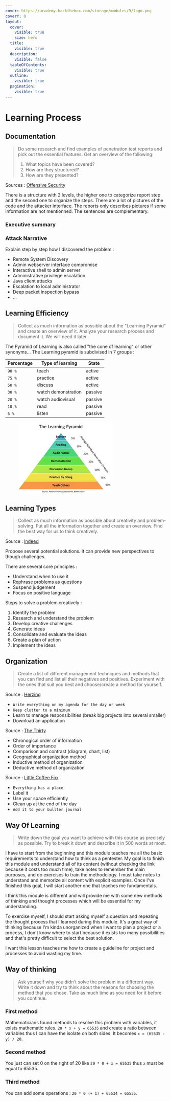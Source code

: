 ```yaml
---
cover: https://academy.hackthebox.com/storage/modules/9/logo.png
coverY: 0
layout:
  cover:
    visible: true
    size: hero
  title:
    visible: true
  description:
    visible: false
  tableOfContents:
    visible: true
  outline:
    visible: true
  pagination:
    visible: true
---
```


# Learning Process

## Documentation

> Do some research and find examples of penetration test reports and pick out the essential features. Get an overview of the following:
>
> 1. What topics have been covered?
> 2. How are they structured?
> 3. How are they presented?

Sources : [Offensive Security](https://www.offsec.com/reports/sample-penetration-testing-report.pdf)

There is a structure with 2 levels, the higher one to categorize report step and the second one to organize the steps. There are a lot of pictures of the code and the attacker interface. The reports only describes pictures if some information are not mentionned. The sentences are complementary.

### Executive summary

### Attack Narrative

Explain step by step how I discovered the problem :

* Remote System Discovery
* Admin webserver interface compromise
* Interactive shell to admin server
* Administrative privilege escalation
* Java client attacks
* Escalation to local administrator
* Deep packet inspection bypass
* ...

## Learning Efficiency

> Collect as much information as possible about the "Learning Pyramid" and create an overview of it. Analyze your research process and document it. We will need it later.

The Pyramid of Learning is also called "the cone of learning" or other synonyms... The Learning pyramid is subdivised in 7 groups :

| Percentage | Type of learning    | State   |
| ---------- | ------------------- | ------- |
| `90 %`     | teach               | active  |
| `75 %`     | practice            | active  |
| `50 %`     | discuss             | active  |
| `30 %`     | watch demonstration | passive |
| `20 %`     | watch audiovisual   | passive |
| `10 %`     | read                | passive |
| `5 %`      | listen              | passive |

<figure><img src="../../.gitbook/assets/th.webp" alt=""><figcaption></figcaption></figure>

## Learning Types

> Collect as much information as possible about creativity and problem-solving. Put all the information together and create an overview. Find the best way for us to think creatively.

Source : [Indeed](https://uk.indeed.com/career-advice/career-development/creative-problem-solving)

Propose several potential solutions. It can provide new perspectives to though challenges.

There are several core principles :

* Understand when to use it
* Rephrase problems as questions
* Suspend judgement
* Focus on positive language

Steps to solve a problem creatively :

1. Identify the problem
2. Research and understand the problem
3. Develop creative challenges
4. Generate ideas
5. Consolidate and evaluate the ideas
6. Create a plan of action
7. Implement the ideas

## Organization

> Create a list of different management techniques and methods that you can find and list all their negatives and positives. Experiment with the ones that suit you best and choose/create a method for yourself.

Source : [Herzing](https://www.herzing.edu/blog/4-techniques-keep-you-organized)

* `Write everything on my agenda for the day or week`
* `Keep clutter to a minimum`
* Learn to manage responsibilities (break big projects into several smaller)
* Download an application

Source : [The Thirty](https://thethirty.whowhatwear.com/best-organization-tips/slide9)

* Chronogical order of information
* Order of importance
* Comparison and contrast (diagram, chart, list)
* Geographical organization method
* Inductive method of organization
* Deductive method of organization

Source : [Little Coffee Fox](https://littlecoffeefox.com/organization-techniques/)

* `Everything has a place`
* Label it
* Use your space efficiently
* Clean up at the end of the day
* `Add it to your bullter journal`

## Way Of Learning

> Write down the goal you want to achieve with this course as precisely as possible. Try to break it down and describe it in 500 words at most.

I have to start from the beginning and this module teaches me all the basic requirements to understand how to think as a pentester. My goal is to finish this module and understand all of its content (without checking the link because it costs too much time), take notes to remember the main purposes, and do exercises to train the methodology. I must take notes to understand and memorize all content with explicit examples. Once I've finished this goal, I will start another one that teaches me fundamentals.

I think this module is different and will provide me with some new methods of thinking and thought processes which will be essential for my understanding.

To exercise myself, I should start asking myself a question and repeating the thought process that I learned during this module. It's a great way of thinking because I'm kinda unorganized when I want to plan a project or a process, I don't know where to start because it exists too many possibilities and that's pretty difficult to select the best solution.

I want this lesson teaches me how to create a guideline for project and processes to avoid wasting my time.

## Way of thinking

> Ask yourself why you didn't solve the problem in a different way. Write it down and try to think about the reasons for choosing the method that you chose. Take as much time as you need for it before you continue.

### First method

Mathematicians found methods to resolve this problem with variables, it exists mathematic rules. `20 * x + y = 65535` and create a ratio between variables thus I can have the isolate on both sides. It becomes `x = (65535 - y) / 20`.

### Second method

You just can set 0 on the right of 20 like `20 * 0 + x = 65535` thus `x` must be equal to 65535.

### Third method

You can add some operations : `20 * 0 (+ 1) + 65534 = 65535`.
